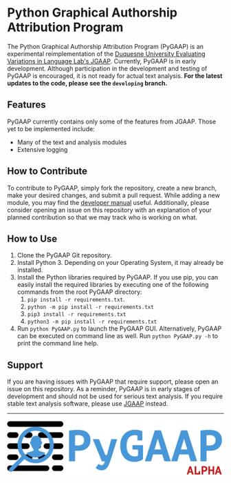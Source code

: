 # Python Graphical Authorship Attribution Program
The Python Graphical Authorship Attribution Program (PyGAAP) is an experimental reimplementation of the [Duquesne University Evaluating Variations in Language Lab's JGAAP](https://github.com/evllabs/JGAAP). Currently, PyGAAP is in early development. Although participation in the development and testing of PyGAAP is encouraged, it is not ready for actual text analysis. **For the latest updates to the code, please see the ```developing``` branch.**


## Features
PyGAAP currently contains only some of the features from JGAAP. Those yet to be implemented include:
* Many of the text and analysis modules
* Extensive logging

## How to Contribute
To contribute to PyGAAP, simply fork the repository, create a new branch, make your desired changes, and submit a pull request. While adding a new module, you may find the [developer manual](/Developer_Manual.md) useful. Additionally, please consider opening an issue on this repository with an explanation of your planned contribution so that we may track who is working on what.

## How to Use
1. Clone the PyGAAP Git repository.
2. Install Python 3. Depending on your Operating System, it may already be installed.
3. Install the Python libraries required by PyGAAP. If you use pip, you can easily install the required libraries by executing one of the following commands from the root PyGAAP directory:
    1. `pip install -r requirements.txt`.
    2. `python -m pip install -r requirements.txt`
	3. `pip3 install -r requirements.txt`
    4. `python3 -m pip install -r requirements.txt`
4. Run `python PyGAAP.py` to launch the PyGAAP GUI. Alternatively, PyGAAP can be executed on command line as well. Run `python PyGAAP.py -h` to print the command line help.

## Support
If you are having issues with PyGAAP that require support, please open an issue on this repository. As a reminder, PyGAAP is in early stages of development and should not be used for serious text analysis. If you require stable text analysis software, please use [JGAAP](https://github.com/evllabs/JGAAP) instead.

---
![PyGAAP](res/logo.png)